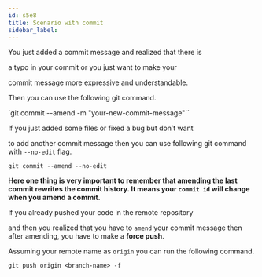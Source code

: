 ```yaml
---
id: s5e8
title: Scenario with commit
sidebar_label:
---
```



You just added a commit message and realized that there is

a typo in your commit or you just want to make your

commit message more expressive and understandable.

Then you can use the following git command.

`git commit --amend -m "your-new-commit-message"``

If you just added some files or fixed a bug but don’t want

to add another commit message then you can use following git command with `--no-edit` flag.

`git commit --amend --no-edit`

**Here one thing is very important to remember that amending the last commit rewrites the commit history. It means your `commit id` will change when you amend a commit.**

If you already pushed your code in the remote repository

and then you realized that you have to `amend` your commit message then after amending, you have to make a **force push**.

Assuming your remote name as `origin` you can run the following command.

`git push origin <branch-name> -f`
